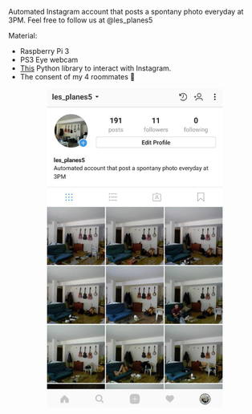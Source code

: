 Automated Instagram account that posts a spontany photo everyday at 3PM. Feel free to follow us at @les_planes5

Material:
* Raspberry Pi 3
* PS3 Eye webcam
* [This](https://github.com/mr0re1/pynstagram) Python library to interact with Instagram.
* The consent of my 4 roommates 🤣


<p align="center">
 <img src="les_planes5.jpg" width="350">
</p>

